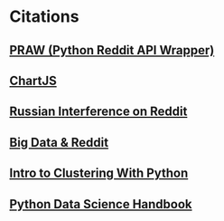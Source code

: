 # Citations

## [PRAW (Python Reddit API Wrapper)](https://praw.readthedocs.io/en/latest/index.html)
## [ChartJS](https://www.chartjs.org/docs/latest/)
## [Russian Interference on Reddit](https://old.reddit.com/r/redditsecurity/comments/e74nml/suspected_campaign_from_russia_on_reddit/)
## [Big Data & Reddit](https://pushshift.io/)
## [Intro to Clustering With Python](https://towardsdatascience.com/an-introduction-to-clustering-algorithms-in-python-123438574097)
## [Python Data Science Handbook](https://jakevdp.github.io/PythonDataScienceHandbook/)
